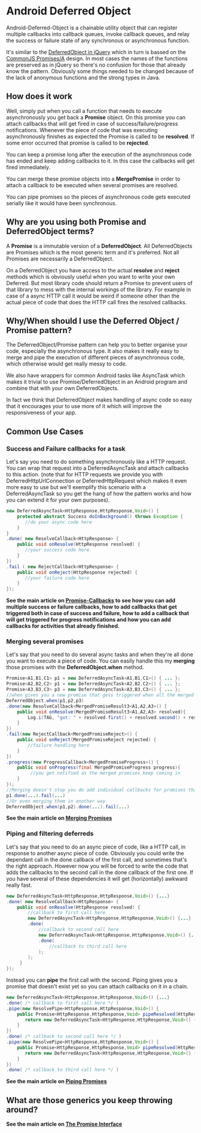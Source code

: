 # Android Deferred Object

Android-Deferred-Object is a chainable utility object that can register multiple callbacks into callback queues, invoke callback queues, and relay the success or failure state of any synchronous or asynchronous function.

It's similar to the [DeferredObject in jQuery](http://api.jquery.com/category/deferred-object/) which in turn is bassed on the [CommonJS Promises/A](http://wiki.commonjs.org/wiki/Promises/A) design. In most cases the names of the functions are preserved as in jQuery so there's no confusion for those that already know the pattern. Obviously some things needed to be changed because of the lack of anonymous functions and the strong types in Java.

## How does it work
Well, simply put when you call a function that needs to execute asynchronously you get back a **Promise** object. On this promise you can attach callbacks that will get fired in case of success/failure/progress notifications. Whenever the piece of code that was executing asynchronously finishes as expected the Promise is called to be **resolved**. If some error occurred that promise is called to be **rejected**.

You can keep a promise long after the execution of the asynchronous code has ended and keep adding callbacks to it. In this case the callbacks will get fired immediately.

You can merge these promise objects into a **MergePromise** in order to attach a callback to be executed when several promises are resolved.

You can pipe promises so the pieces of asynchronous code gets executed serially like it would have been synchronous. 

## Why are you using both Promise and DeferredObject terms?

A **Promise** is a immutable version of a **DeferredObject**. All DeferredObjects are Promises which is the most generic term and it's preferred. Not all Promises are necessarily a DeferredObject. 

On a DeferredObject you have access to the actual **resolve** and **reject** methods which is obviously useful when you want to write your own Deferred. But most library code should return a Promise to prevent users of that library to mess with the internal workings of the library. For example in case of a async HTTP call it would be weird if someone other than the actual piece of code that does the HTTP call fires the resolved callbacks.

## Why/When should I use the Deferred Object / Promise pattern?
The DeferredObject/Promise pattern can help you to better organise your code, especially the asynchronous type. It also makes it really easy to merge and pipe the execution of different pieces of asynchronous code, which otherwise would get really messy to code. 

We also have wrappers for common Android tasks like AsyncTask which makes it trivial to use Promise/DeferredObject in an Android program and combine that with your own DeferredObjects.

In fact we think that DeferredObject makes handling of async code so easy that it encourages your to use more of it which will improve the responsiveness of your app.

## Common Use Cases
### Success and Failure callbacks for a task

Let's say you need to do something asynchronously like a HTTP request. You can wrap that request into a DeferredAsyncTask and attach callbacks to this action. (note that for HTTP requests we provide you with DeferredHttpUrlConnection or DeferredHttpRequest which makes it even more easy to use but we'll exemplify this scenario with a DeferredAsyncTask so you get the hang of how the pattern works and how you can extend it for your own purposes).

``` java
new DeferredAsyncTask<HttpResponse,HttpResponse,Void>() {
    protected abstract Success doInBackground() throws Exception {
       //do your async code here
    }
}
.done( new ResolveCallback<HttpResponse> {
    public void onResolve(HttpResponse resolved) {
       //your success code here
    }
})
.fail ( new RejectCallback<HttpResponse> {
    public void onReject(HttpResponse rejected) {
       //your failure code here
    }
});
```

**See the main article on [Promise-Callbacks](android-deferred-object/wiki/Promise-Callbacks) to see how you can add multiple success or failure callbacks, how to add callbacks that get triggered both in case of success and failure, how to add a callback that will get triggered for progress notifications and how you can add callbacks for activities that already finished.**

### Merging several promises 

Let's say that you need to do several async tasks and when they're all done you want to execute a piece of code. You can easily handle this my **merging** those promises with the **DeferredObject.when** method.

``` java
Promise<A1,B1,C1> p1 = new DeferredAsyncTask<A1,B1,C1>() { ... }; 
Promise<A2,B2,C2> p1 = new DeferredAsyncTask<A2,B2,C2>() { ... };
Promise<A3,B3,C3> p3 = new DeferredAsyncTask<A3,B3,C3>() { ... };
//when gives you a new promise that gets triggered when all the merged promises are resolved or one of them fails
DeferredObject.when(p1,p2,p3)
.done(new ResolveCallback<MergedPromiseResult3<A1,A2,A3>() {
    public void onResolve(MergedPromiseResult3<A1,A2,A3> resolved){
        Log.i(TAG, "got: " + resolved.first() + resolved.second() + resolved.third());
    }
})
.fail(new RejectCallback<MergedPromiseReject>() {
    public void onReject(MergedPromiseReject rejected) {
        //failure handling here
    }
})
.progress(new ProgressCallback<MergedPromiseProgress>() {
    public void onProgress(final MergedPromiseProgress progress){
         //you get notified as the merged promises keep coming in
    }
});
//Merging doesn't stop you do add individual callbacks for promises that are in the merge
p1.done(...).fail(...)
//Or even merging them in another way
DeferredObject.when(p1,p2).done(...).fail(...)
```

**See the main article on [Merging Promises](android-deferred-object/wiki/Merging-Promises)**

### Piping and filtering deferreds 

Let's say that you need to do an async piece of code, like a HTTP call, in response to another async piece of code. Obviously you could write the dependant call in the done callback of the first call, and sometimes that's the right approach. However now you will be forced to write the code that adds the callbacks to the second call in the done callback of the first one. If you have several of these dependencies it will get (horizontally) awkward really fast.

``` java
new DeferredAsyncTask<HttpResponse,HttpResponse,Void>() {...}
.done( new ResolveCallback<HttpResponse> {
    public void onResolve(HttpResponse resolved) {
        //callback to first call here
        new DeferredAsyncTask<HttpResponse,HttpResponse,Void>() {...}
        .done(
            //callback to second call here
            new DeferredAsyncTask<HttpResponse,HttpResponse,Void>() {...}
            .done(
                //callback to third call here
            );
        );
     }
});
```

Instead you can **pipe** the first call with the second. Piping gives you a promise that doesn't exist yet so you can attach callbacks on it in a chain.

``` java
new DeferredAsyncTask<HttpResponse,HttpResponse,Void>() {...}
.done( /* callback to first call here */ )
.pipe(new ResolvePipe<HttpResponse,HttpResponse,Void>() {
    public Promise<HttpResponse,HttpResponse,Void> pipeResolved(HttpResponse response1){
       return new DeferredAsyncTask<HttpResponse,HttpResponse,Void>() { ... }
    }
})
.done( /* callback to second call here */ )
.pipe(new ResolvePipe<HttpResponse,HttpResponse,Void>() {
    public Promise<HttpResponse,HttpResponse,Void> pipeResolved(HttpResponse response1){
       return new DeferredAsyncTask<HttpResponse,HttpResponse,Void>() { ... }
    }
})
.done( /* callback to third call here */ )
```

**See the main article on [Piping Promises](android-deferred-object/wiki/Piping-Promises)**

## What are those generics you keep throwing around?

**See the main article on [The Promise Interface](android-deferred-object/wiki/The-Promise-Interface)**
